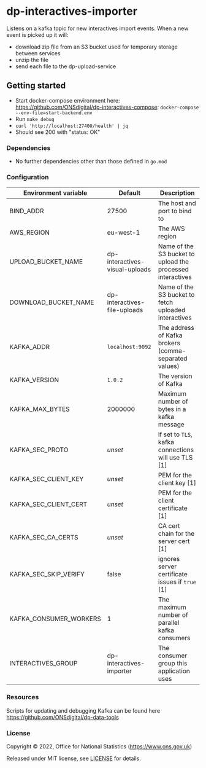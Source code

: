 # dp-interactives-importer

Listens on a kafka topic for new interactives import events. When a new event is picked up it will:
- download zip file from an S3 bucket used for temporary storage between services
- unzip the file
- send each file to the dp-upload-service

## Getting started

* Start docker-compose environment here: https://github.com/ONSdigital/dp-interactives-compose: `docker-compose --env-file=start-backend.env`
* Run `make debug`
* `curl 'http://localhost:27400/health' | jq`
* Should see 200 with "status: OK"

### Dependencies

* No further dependencies other than those defined in `go.mod`

### Configuration

| Environment variable   | Default                        | Description                                                |
|------------------------|--------------------------------|------------------------------------------------------------|
| BIND_ADDR              | 27500                          | The host and port to bind to                               |
| AWS_REGION             | eu-west-1                      | The AWS region                                             |
| UPLOAD_BUCKET_NAME     | dp-interactives-visual-uploads | Name of the S3 bucket to upload the processed interactives |
| DOWNLOAD_BUCKET_NAME   | dp-interactives-file-uploads   | Name of the S3 bucket to fetch uploaded interactives       |
| KAFKA_ADDR             | `localhost:9092`               | The address of Kafka brokers (comma-separated values)      |
| KAFKA_VERSION          | `1.0.2`                        | The version of Kafka                                       |
| KAFKA_MAX_BYTES        | 2000000                        | Maximum number of bytes in a kafka message                 |
| KAFKA_SEC_PROTO        | _unset_                        | if set to `TLS`, kafka connections will use TLS [1]        |
| KAFKA_SEC_CLIENT_KEY   | _unset_                        | PEM for the client key [1]                                 |
| KAFKA_SEC_CLIENT_CERT  | _unset_                        | PEM for the client certificate [1]                         |
| KAFKA_SEC_CA_CERTS     | _unset_                        | CA cert chain for the server cert [1]                      |
| KAFKA_SEC_SKIP_VERIFY  | false                          | ignores server certificate issues if `true` [1]            |
| KAFKA_CONSUMER_WORKERS | 1                              | The maximum number of parallel kafka consumers             |
| INTERACTIVES_GROUP     | dp-interactives-importer       | The consumer group this application uses                   |

### Resources

Scripts for updating and debugging Kafka can be found here https://github.com/ONSdigital/dp-data-tools

### License

Copyright © 2022, Office for National Statistics (https://www.ons.gov.uk)

Released under MIT license, see [LICENSE](LICENSE.md) for details.

